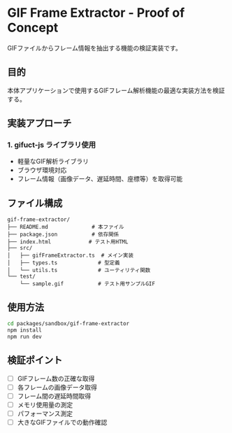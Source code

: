 # GIF Frame Extractor - Proof of Concept

GIFファイルからフレーム情報を抽出する機能の検証実装です。

## 目的

本体アプリケーションで使用するGIFフレーム解析機能の最適な実装方法を検証する。

## 実装アプローチ

### 1. gifuct-js ライブラリ使用
- 軽量なGIF解析ライブラリ
- ブラウザ環境対応
- フレーム情報（画像データ、遅延時間、座標等）を取得可能

## ファイル構成

```
gif-frame-extractor/
├── README.md              # 本ファイル
├── package.json           # 依存関係
├── index.html            # テスト用HTML
├── src/
│   ├── gifFrameExtractor.ts  # メイン実装
│   ├── types.ts             # 型定義
│   └── utils.ts             # ユーティリティ関数
└── test/
    └── sample.gif           # テスト用サンプルGIF
```

## 使用方法

```bash
cd packages/sandbox/gif-frame-extractor
npm install
npm run dev
```

## 検証ポイント

- [ ] GIFフレーム数の正確な取得
- [ ] 各フレームの画像データ取得
- [ ] フレーム間の遅延時間取得
- [ ] メモリ使用量の測定
- [ ] パフォーマンス測定
- [ ] 大きなGIFファイルでの動作確認